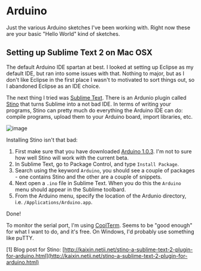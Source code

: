 Arduino
=======

Just the various Arduino sketches I've been working with. Right now these are your basic "Hello World" kind of sketches.

Setting up Sublime Text 2 on Mac OSX
---

The default Arduino IDE spartan at best. I looked at setting up Eclipse as my default IDE, but ran into some issues with that. Nothing to major, but as I don't like Eclipse in the first place I wasn't to motivated to sort things out, so I abandoned Eclipse as an IDE choice.

The next thing I tried was [Sublime Text](http://www.sublimetext.com/). There is an Ardunio plugin called [Stino](https://github.com/Robot-Will/Stino) that turns Sublime into a not bad IDE. In terms of writing your programs, Stino can pretty much do everything the Arduino IDE can do: compile programs, upload them to your Arduino board, import libraries, etc.

![image](http://raw.github.com/topgenorth/arduino/master/screenshots/sublime_menu_for_arduino.png)

Installing Stino isn't that bad:

1. First make sure that you have downloaded [Arduino 1.0.3](http://arduino.cc/en/Main/Software). I'm not to sure how well Stino will work with the current beta.
2. In Sublime Text, go to Package Control, and type `Install Package`.
3. Search using the keyword `Arduino`, you should see a couple of packages - one contains Stino and the other are a couple of snippets.
4. Next open a `.ino` file in Sublime Text. When you do this the `Arduino` menu should appear in the Sublime toolbard.
5. From the Arduino menu, specify the location of the Ardunio directory, i.e. `/Applications/Arduino.app`.

Done!

To monitor the serial port, I'm using [CoolTerm](http://freeware.the-meiers.org/).  Seems to be "good enough" for what I want to do, and it's free. On Windows, I'd probably use something like puTTY.

[1] Blog post for Stino: [http://kaixin.netii.net/stino-a-sublime-text-2-plugin-for-arduino.html](http://kaixin.netii.net/stino-a-sublime-text-2-plugin-for-arduino.html)